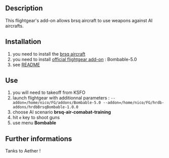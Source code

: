 Description
-----------

This flightgear's add-on allows brsq aircraft to use weapons against AI aircrafts.


Installation
------------

1. you need to install the [brsq aircraft](https://github.com/hardba11/bourrasque)
1. you need to install [official flightgear add-on](https://wiki.flightgear.org/Addon) : Bombable-5.0
2. see [README](../README.md)


Use
------

1. you will need to takeoff from KSFO
2. launch flightgear with additionnal parameters : `--addon=/home/nico/FG/addons/Bombable-5.0 --addon=/home/nico/FG/hrdb-addons/hrdbBrsqBombable-1.0.0`
3. choose AI scenario **brsq-air-comabat-training**
4. hit `e` key to shoot guns
5. use menu **Bombable**


Further informations
--------------------

Tanks to Aether !
